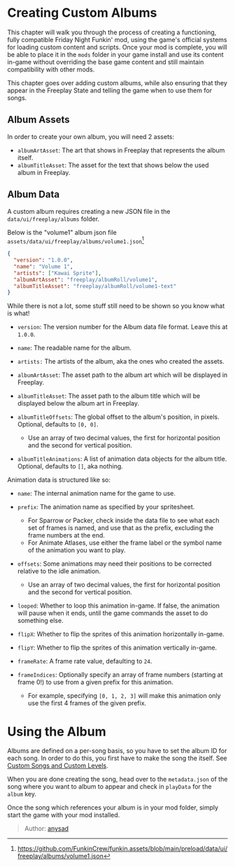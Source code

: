 [tags]: / "intermediate,ui,json"

# Creating Custom Albums

This chapter will walk you through the process of creating a functioning, fully compatible Friday Night Funkin' mod, using the game's official systems for loading custom content and scripts. Once your mod is complete, you will be able to place it in the `mods` folder in your game install and use its content in-game without overriding the base game content and still maintain compatibility with other mods.

This chapter goes over adding custom albums, while also ensuring that they appear in the Freeplay State and telling the game when to use them for songs.

## Album Assets

In order to create your own album, you will need 2 assets:

- `albumArtAsset`: The art that shows in Freeplay that represents the album itself.
- `albumTitleAsset`: The asset for the text that shows below the used album in Freeplay.

## Album Data

A custom album requires creating a new JSON file in the `data/ui/freeplay/albums` folder.

Below is the "volume1" album json file `assets/data/ui/freeplay/albums/volume1.json`[^volume1]

```json
{
  "version": "1.0.0",
  "name": "Volume 1",
  "artists": ["Kawai Sprite"],
  "albumArtAsset": "freeplay/albumRoll/volume1",
  "albumTitleAsset": "freeplay/albumRoll/volume1-text"
}
```

While there is not a lot, some stuff still need to be shown so you know what is what!

- `version`: The version number for the Album data file format. Leave this at `1.0.0`.
- `name`: The readable name for the album.
- `artists:` The artists of the album, aka the ones who created the assets.
- `albumArtAsset`: The asset path to the album art which will be displayed in Freeplay.
- `albumTitleAsset`: The asset path to the album title which will be displayed below the album art in Freeplay.
- `albumTitleOffsets`: The global offset to the album's position, in pixels. Optional, defaults to `[0, 0]`.

    - Use an array of two decimal values, the first for horizontal position and the second for vertical position.
- `albumTitleAnimations`: A list of animation data objects for the album title. Optional, defaults to `[]`, aka nothing.

Animation data is structured like so:

- `name`: The internal animation name for the game to use.
- `prefix`: The animation name as specified by your spritesheet.

    - For Sparrow or Packer, check inside the data file to see what each set of frames is named, and use that as the prefix, excluding the frame numbers at the end.
    - For Animate Atlases, use either the frame label or the symbol name of the animation you want to play.
- `offsets`: Some animations may need their positions to be corrected relative to the idle animation.

    - Use an array of two decimal values, the first for horizontal position and the second for vertical position.
- `looped`: Whether to loop this animation in-game. If false, the animation will pause when it ends, until the game commands the asset to do something else.
- `flipX`: Whether to flip the sprites of this animation horizontally in-game.
- `flipY`: Whether to flip the sprites of this animation vertically in-game.
- `frameRate`: A frame rate value, defaulting to `24`.
- `frameIndices`: Optionally specify an array of frame numbers (starting at frame 0!) to use from a given prefix for this animation.

    - For example, specifying `[0, 1, 2, 3]` will make this animation only use the first 4 frames of the given prefix.

# Using the Album

Albums are defined on a per-song basis, so you have to set the album ID for each song. In order to do this, you first have to make the song the itself. See [Custom Songs and Custom Levels](../Introduction/2.CustomSongs.md).

When you are done creating the song, head over to the `metadata.json` of the song where you want to album to appear and check in `playData` for the `album` key.

Once the song which references your album is in your mod folder, simply start the game with your mod installed.

[^volume1]: <https://github.com/FunkinCrew/funkin.assets/blob/main/preload/data/ui/freeplay/albums/volume1.json>

> Author: [anysad](https://github.com/anysad)